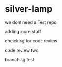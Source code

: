 # silver-lamp
we dont need a Test repo

adding more stuff

cheicking for code review 

code review two 


branching test
